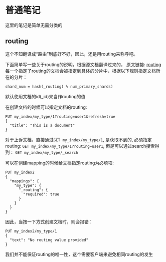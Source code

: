 # 普通笔记

这里的笔记是简单无需分类的


## routing

这个不知翻译成“路由”到底好不好，因此，还是用routing来称呼吧。

下面简单写一些关于routing的说明，根据源文档翻译过来的，
原文链接: [routing](https://www.elastic.co/guide/en/elasticsearch/reference/current/mapping-routing-field.html) 每一个指定了routing的文档会被指定到具体的分片中，根据以下规则指定文档所在的分片：

```
shard_num = hash(_routing) % num_primary_shards)
```

默认使用文档的id(_id)来当作routing的值


在创建文档的时候可以指定文档的routing:

```
PUT my_index/my_type/1?routing=user1&refresh=true 
{
  "title": "This is a document"
}
```

对于上诉文档，直接通过`GET my_index/my_type/1`, 是获取不到的, 必须指定routing: `GET my_index/my_type/1?routing=user1`, 但是可以通过search搜索得到：
`GET my_index/my_type/_search`


可以在创建mapping的时候给文档指定routing为必填项:
```
PUT my_index2
{
  "mappings": {
    "my_type": {
      "_routing": {
        "required": true 
      }
    }
  }
}
```
因此，当按一下方式创建文档时，则会报错：
```
PUT my_index2/my_type/1 
{
  "text": "No routing value provided"
}
```


我们并不能保证routing的唯一性，这个需要客户端来避免相同routing的发生
